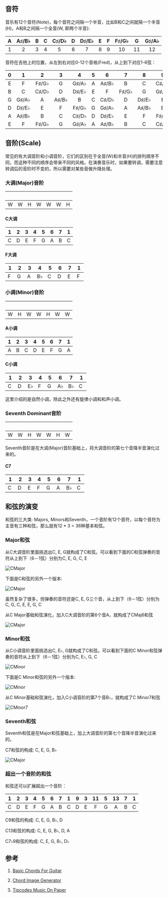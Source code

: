 ## 音符

音乐有12个音符(Note)，每个音符之间隔一个半音，比如B和C之间就隔一个半音(H)，A和B之间隔一个全音(W, 即两个半音):

 A   |  A&#9839;/B&#9837;  |  B  |  C  |  C&#9839;/D&#9837;  |  D  | D&#9839;/E&#9837;  |  E  |  F  |  F&#9839;/G&#9837;  |  G  |  G&#9839;/A&#9837;
:---:|:-------------------:|:---:|:---:|:-------------------:|:---:|:------------------:|:---:|:---:|:-------------------:|:---:|:------------------:
 1   |      2              |  3  |  4  |              5      |  6  |          7         |  8  |  9  |          10         |  11 |         12
 
 音符在吉他上的位置，从左到右对应0-12个音格(Fred)，从上到下对应1-6弦：
 
0 |  1   |      2              |  3  |  4  |              5      |  6  |          7         |  8  |  9  |          10         |  11 
:---:|:-------------------:|:---:|:---:|:-------------------:|:---:|:------------------:|:---:|:---:|:-------------------:|:---:|:------------------:
E | F | F&#9839;/G&#9837; | G | G&#9839;/A&#9837; | A | A&#9839;/B&#9837; | B | C | C&#9839;/D&#9837; | D | D&#9839;/E&#9837; 
B | C | C&#9839;/D&#9837; | D | D&#9839;/E&#9837; | E | F | F&#9839;/G&#9837; | G | G&#9839;/A&#9837; | A | A&#9839;/B&#9837; 
G | G&#9839;/A&#9837; | A | A&#9839;/B&#9837; | B | C | C&#9839;/D&#9837; | D | D&#9839;/E&#9837; | E | F | F&#9839;/G&#9837; 
D | D&#9839;/E&#9837; | E | F | F&#9839;/G&#9837; | G | G&#9839;/A&#9837; | A | A&#9839;/B&#9837; | B | C | C&#9839;/D&#9837; 
A | A&#9839;/B&#9837;  | B | C | C&#9839;/D&#9837; | D | D&#9839;/E&#9837; | E | F | F&#9839;/G&#9837; | G | G&#9839;/A&#9837;
E | F | F&#9839;/G&#9837; | G | G&#9839;/A&#9837; | A | A&#9839;/B&#9837; | B | C | C&#9839;/D&#9837; | D | D&#9839;/E&#9837; 

## 音阶(Scale)

常见的有大调音阶和小调音阶，它们的区别在于全音(W)和半音(H)的排列顺序不同，而这种不同的顺序会带来不同的风格。在演奏音乐时，如果要转调，需要注意转调后的音阶时不变的，所以需要对某些音做升降处理。

### 大调(Major)音阶

&nbsp; | &nbsp; | &nbsp; | &nbsp; | &nbsp; | &nbsp; | &nbsp;
:---:|:---:|:---:|:---:|:---:|:---:|:---:
W | W | H | W | W | W | H 

#### C大调

1 | 2| 3 | 4 | 5 | 6 | 7 | 1
:---:|:---:|:---:|:---:|:---:|:---:|:---:|:---:
C | D | E | F | G | A | B | C

#### F大调

1 | 2| 3 | 4 | 5 | 6 | 7 | 1
:---:|:---:|:---:|:---:|:---:|:---:|:---:|:---:
F&nbsp; | G&nbsp; | A&nbsp; | B&#9837; | C&nbsp; | D&nbsp; | E&nbsp; | F&nbsp;

### 小调(Minor)音阶

&nbsp; | &nbsp; | &nbsp; | &nbsp; | &nbsp; | &nbsp; | &nbsp;
:---:|:---:|:---:|:---:|:---:|:---:|:---:
W | H | W | W | H | W | W

#### A小调

1 | 2| 3 | 4 | 5 | 6 | 7 | 1
:---:|:---:|:---:|:---:|:---:|:---:|:---:|:---:
A | B | C | D | E | F | G | A 

#### C小调

1 | 2| 3 | 4 | 5 | 6 | 7 | 1
:---:|:---:|:---:|:---:|:---:|:---:|:---:|:---:
C&nbsp; | D&nbsp; | E&#9837;  | F&nbsp; | G&nbsp; | A&#9837; | B&#9837; | C&nbsp; 

这里介绍的是自然小调，除此之外还有旋律小调和和声小调。

### Seventh Dominant音阶

&nbsp; | &nbsp; | &nbsp; | &nbsp; | &nbsp; | &nbsp; | &nbsp;
:---:|:---:|:---:|:---:|:---:|:---:|:---:
W | W | H | W | W | H | W

Seventh音阶是在大调(Major)音阶基础上，将大调音阶的第七个音降半音演化过来的。

#### C7

1 | 2| 3 | 4 | 5 | 6 | 7 | 1
:---:|:---:|:---:|:---:|:---:|:---:|:---:|:---:
C&nbsp; | D&nbsp; | E&nbsp; | F&nbsp; | G&nbsp; | A&nbsp; | B&#9837; | C&nbsp;

## 和弦的演变

和弦的三大类: Majors, Minors和Seventh，一个音阶有12个音符，以每个音符为主音有三种和弦，那么就有12 * 3 = 36种基本和弦。

### Major和弦

从C大调音阶里面挑选出C, E, G就构成了C和弦。可以看到下面的C和弦弹奏的音符从上到下（6－1弦）分别为C, E, G, C, E

![CMajor](http://chordgenerator.net/Cmaj.png?p=x32010&f=-32-1-&s=3)

下面是C和弦的另外一个版本:

![CMajor](http://chordgenerator.net/Cmaj.png?p=8-10-10-9-8-8&f=134211&s=3)

虽然复杂了很多，但弹奏的音符还是C, E, G三个音，从上到下（6－1弦）分别为C, G, C, E, E, G, C

从C Major基础和弦演化，加入C大调音阶的第6个音A，就构成了CMaj6和弦

![CMajor](http://chordgenerator.net/Cmaj6.png?p=x35555&s=3)

### Minor和弦

从C小调音阶里面挑选出C, E&#9837;, G就构成了C和弦。可以看到下面的C Minor和弦弹奏的音符从上到下（6－1弦）分别为C, E&#9837;, G, C

![CMinor](http://chordgenerator.net/Cmin.png?p=x3101x&s=3)

下面是C Minor和弦的另外一个版本:

![CMinor](http://chordgenerator.net/Cmin.png?p=x35543&f=-13421&s=3)

从C Minor基础和弦演化，加入C小调音阶的第7个音B&#9837;，就构成了C Minor7和弦

![CMinor7](http://chordgenerator.net/Cmin7.png?p=x3131x&f=-3141-&s=3)

### Seventh和弦

Seventh和弦是在Major和弦基础上，加上大调音阶的第七个音降半音演化过来的。

C7和弦的构成: C, E, G, B&#9837;

![CMajor](http://chordgenerator.net/C7.png?p=x32310&f=-3241-&s=3)

### 超出一个音阶的和弦

和弦还可以扩展超出一个音阶：

1 | 2| 3 | 4 | 5 | 6 | 7 | 1 | 9 | 3 | 11 | 5 | 13 | 7 | 1
:---:|:---:|:---:|:---:|:---:|:---:|:---:|:---:|:---:|:---:|:---:|:---:|:---:|:---:|:---:
C | D | E | F | G | A | B | C | D | E | F | G | A | B | C

C9和弦的构成: C, E, G, B&#9837;, D

C13和弦的构成: C, E, G, B&#9837;, D, A

C7&#9837;9和弦的构成: C, E, G, B&#9837;, D&#9837;

## 参考

1. [Basic Chords For Guitar](http://www.amazon.com/BASIC-CHORDS-GUITAR-Basic-Series/dp/1860743633)  

2. [Chord Image Generator](http://einaregilsson.com/chord-image-generator/)

3. [Tipcodes Music On Paper](http://www.tipbook.com/index.php?option=com_content&view=article&id=83:tipcodes-music-on-paper&catid=85:tipcodes-en&lang=en&Itemid=527)